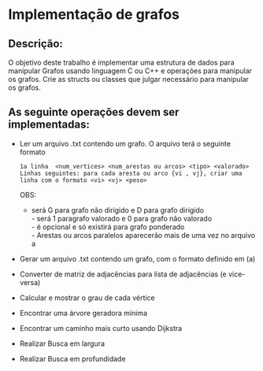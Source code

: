 
# Implementação de grafos

## Descrição:
  O objetivo deste trabalho é implementar uma estrutura de dados para manipular Grafos usando linguagem C ou C++ e operações para manipular os grafos. Crie as structs ou classes que julgar necessário para manipular os grafos.

## As seguinte operações devem ser implementadas:
- Ler um arquivo .txt contendo um grafo. O arquivo terá o seguinte formato

	  1a linha  <num_vertices> <num_arestas ou arcos> <tipo> <valorado>
	  Linhas seguintes: para cada aresta ou arco {vi , vj}, criar uma linha com o formato <vi> <vj> <peso>

  OBS:
	 - <tipo> será G para grafo não dirigido e D para grafo dirigido  
	  - <valorado> será 1 paragrafo valorado e 0 para grafo não valorado  
	  - <peso> é opcional e só existirá para grafo ponderado  
	  - Arestas ou arcos paralelos aparecerão mais de uma vez no arquivo   
a 
- Gerar um arquivo .txt contendo um grafo, com o formato definido em (a)
- Converter de matriz de adjacências para lista de adjacências (e vice-versa)
- Calcular e mostrar o grau de cada vértice
- Encontrar uma árvore geradora mínima
- Encontrar um caminho mais curto usando Dijkstra
- Realizar Busca em largura
- Realizar Busca em profundidade
